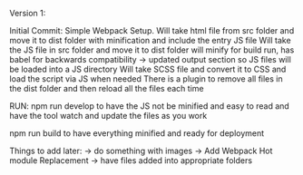 Version 1:

Initial Commit:
Simple Webpack Setup.
Will take html file from src folder and move it to dist folder with minification and include the entry JS file
Will take the JS file in src folder and move it to dist folder will minify for build run, has babel for backwards compatibility 
	-> updated output section so JS files will be loaded into a JS directory
Will take SCSS file and convert it to CSS and load the script via JS when needed
There is a plugin to remove all files in the dist folder and then reload all the files each time

RUN:
npm run develop 
to have the JS not be minified and easy to read and have the tool watch and update the files as you work

npm run build 
to have everything minified and ready for deployment

Things to add later:
	-> do something with images
	-> Add Webpack Hot module Replacement
	-> have files added into appropriate folders